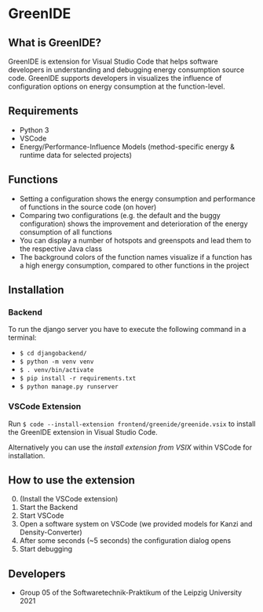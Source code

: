 # GreenIDE  

## What is GreenIDE?
GreenIDE is extension for Visual Studio Code that helps software developers in understanding and debugging energy consumption source code. GreenIDE supports developers in visualizes the influence of configuration options on energy consumption at the function-level.

## Requirements 
* Python 3
* VSCode
* Energy/Performance-Influence Models (method-specific energy & runtime data for selected projects)


## Functions
- Setting a configuration shows the energy consumption and performance of functions in the source code (on hover)
- Comparing two configurations (e.g. the default and the buggy configuration) shows the improvement and deterioration of the energy consumption of all functions
- You can display a number of hotspots and greenspots and lead them to the respective Java class
- The background colors of the function names visualize if a function has a high energy consumption, compared to other functions in the project


## Installation

### Backend

To run the django server you have to execute the following command in a terminal:
* `$ cd djangobackend/`
* `$ python -m venv venv`
* `$ . venv/bin/activate`
* `$ pip install -r requirements.txt`
* `$ python manage.py runserver`


### VSCode Extension
Run `$ code --install-extension frontend/greenide/greenide.vsix` to install the GreenIDE extension in Visual Studio Code.

Alternatively you can use the *install extension from VSIX* within VSCode for installation.



## How to use the extension
0. (Install the VSCode extension)
1. Start the Backend
2. Start VSCode
3. Open a software system on VSCode (we provided models for Kanzi and Density-Converter)
4. After some seconds (~5 seconds) the configuration dialog opens
5. Start debugging


## Developers
* Group 05 of the Softwaretechnik-Praktikum of the Leipzig University 2021